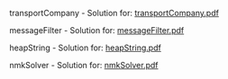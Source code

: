 transportCompany - Solution for: [transportCompany.pdf](https://github.com/julianjanicki/Programming/files/8599355/transportCompany.pdf)


messageFilter - Solution for: [messageFilter.pdf](https://github.com/julianjanicki/Programming/files/8599354/messageFilter.pdf)


heapString - Solution for: [heapString.pdf](https://github.com/julianjanicki/Programming/files/8599349/heapString.pdf)


nmkSolver - Solution for: [nmkSolver.pdf](https://github.com/julianjanicki/Programming/files/8606714/nmkSolver.pdf)
